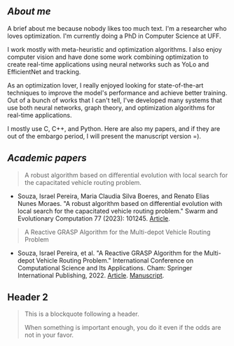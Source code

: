 
## _About me_

A brief about me because nobody likes too much text. I'm a researcher who loves optimization. I'm currently doing a PhD in Computer Science at UFF. 

I work mostly with meta-heuristic and optimization algorithms. I also enjoy computer vision and have done some work combining optimization to create real-time applications using neural networks such as YoLo and EfficientNet and tracking. 

As an optimization lover, I really enjoyed looking for state-of-the-art techniques to improve the model's performance and achieve better training. Out of a bunch of works that I can't tell, I've developed many systems that use both neural networks, graph theory, and optimization algorithms for real-time applications. 

I mostly use C, C++, and Python. Here are also my papers, and if they are out of the embargo period, I will present the manuscript version =).


## _Academic papers_

> A robust algorithm based on differential evolution with local search for the capacitated vehicle routing problem.

* Souza, Israel Pereira, Maria Claudia Silva Boeres, and Renato Elias Nunes Moraes. "A robust algorithm based on differential evolution with local search for the capacitated vehicle routing problem." Swarm and Evolutionary Computation 77 (2023): 101245.
[Article](https://www.sciencedirect.com/science/article/pii/S2210650223000196).


> A Reactive GRASP Algorithm for the Multi-depot Vehicle Routing Problem

* Souza, Israel Pereira, et al. "A Reactive GRASP Algorithm for the Multi-depot Vehicle Routing Problem." International Conference on Computational Science and Its Applications. Cham: Springer International Publishing, 2022.
[Article](https://link.springer.com/chapter/10.1007/978-3-031-10562-3_7).
[Manuscript](https://github.com/israelpereira55/israelpereira55.github.io/blob/main/articles/MDVRP_ICCSA_2022_LNCS.pdf).

## Header 2

> This is a blockquote following a header.
>
> When something is important enough, you do it even if the odds are not in your favor.
